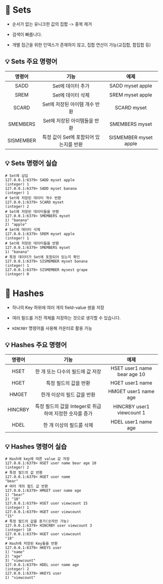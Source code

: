 # 📌 Sets
* 순서가 없는 유니크한 값의 집합 -> 중복 제거

* 검색이 빠릅니다.

* 개별 접근을 위한 인덱스가 존재하지 않고, 집합 연산이 가능(교집합, 합집합 등)

## 💡 Sets 주요 명령어
|명령어|기능|예제|
|:---:|:---:|:---:|
|SADD|Set에 데이터 추가|SADD myset apple|
|SREM|Set에 데이터 삭제|SREM myset apple|
|SCARD|Set에 저장된 아이템 개수 반환|SCARD myset|
|SMEMBERS|Set에 저장된 아이템들을 반환|SMEMBERS myset|
|SISMEMBER|특정 값이 Set에 포함되어 있는지를 반환|SISMEMBER myset apple|

## 💡 Sets 명령어 실습
```docker
# Set에 삽입
127.0.0.1:6379> SADD myset apple
(integer) 1
127.0.0.1:6379> SADD myset banana
(integer) 1
# Set에 저장된 데이터 개수 반환
127.0.0.1:6379> SCARD myset
(integer) 2
# Set에 저장된 데이터들을 반환
127.0.0.1:6379> SMEMBERS myset
1) "banana"
2) "apple"
# Set에 데이터 삭제
127.0.0.1:6379> SREM myset apple
(integer) 1
# Set에 저장된 데이터들을 반환
127.0.0.1:6379> SMEMBERS myset
1) "banana"
# 특정 데이터가 Set에 포함되어 있는지 확인
127.0.0.1:6379> SISMEMBER myset banana
(integer) 1
127.0.0.1:6379> SISMEMBER mysest grape
(integer) 0
```
# 📌 Hashes
* 하나의 Key 하위에 여러 개의 field-value 쌍을 저장

* 여러 필드를 가진 객체를 저장하는 것으로 생각할 수 있습니다.

* `HINCRBY` 명령어를 사용해 카운터로 활용 가능

## 💡 Hashes 주요 명령어
|명령어|기능|예제|
|:---:|:---:|:---:|
|HSET|한 개 또는 다수의 필드에 값 저장|HSET user1 name bear age 10|
|HGET|특정 필드의 값을 반환|HGET user1 name|
|HMGET|한개 이상의 필드 값을 반환|HMGET user1 name age|
|HINCRBY|특정 필드의 값을 Integer로 취급하여 지정한 숫자를 증가|HINCRBY user1 viewcount 1|
|HDEL|한 개 이상의 필드를 삭제|HDEL user1 name age|

## 💡 Hashes 명령어 실습
```docker
# Hash에 key에 따른 value 값 저장
127.0.0.1:6379> HSET user name bear age 10
(integer) 2
# 특정 필드의 값 반환
127.0.0.1:6379> HGET user name
"bear"
# 여러 개의 필드 값 반환
127.0.0.1:6379> HMGET user name age
1) "bear"
2) "10"
127.0.0.1:6379> HSET user viewcount 15
(integer) 1
127.0.0.1:6379> HGET user viewcount
"15"
# 특정 필드의 값을 증가(숫자만 가능)
127.0.0.1:6379> HINCRBY user viewcount 3
(integer) 18
127.0.0.1:6379> HGET user viewcount
"18"
# Hash에 저장된 Key들을 반환
127.0.0.1:6379> HKEYS user
1) "name"
2) "age"
3) "viewcount"
127.0.0.1:6379> HDEL user name age
(integer) 2
127.0.0.1:6379> HKEYS user
1) "viewcount"
```
